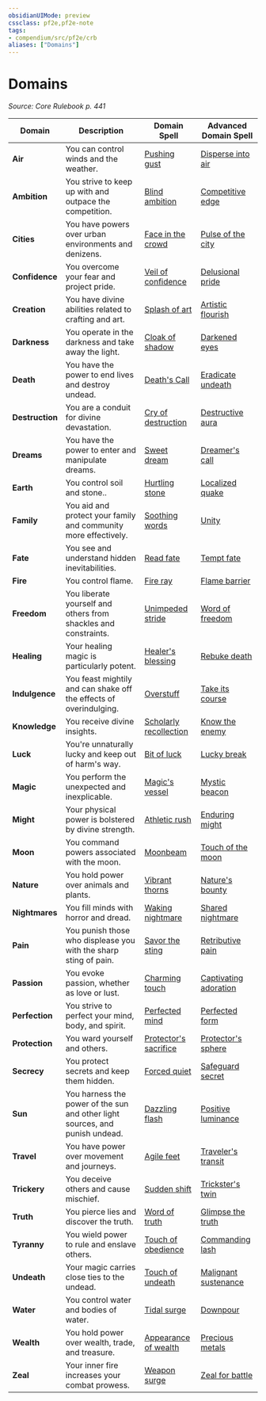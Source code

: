 ```yaml
---
obsidianUIMode: preview
cssclass: pf2e,pf2e-note
tags:
- compendium/src/pf2e/crb
aliases: ["Domains"]
---
```

# Domains  
*Source: Core Rulebook p. 441*  

| Domain | Description | Domain Spell | Advanced Domain Spell |
|--------|-------------|--------------|-----------------------|
| **Air** | You can control winds and the weather. | [Pushing gust](pushing-gust.md) | [Disperse into air](disperse-into-air.md) |
| **Ambition** | You strive to keep up with and outpace the competition. | [Blind ambition](blind-ambition.md) | [Competitive edge](competitive-edge.md) |
| **Cities** | You have powers over urban environments and denizens. | [Face in the crowd](face-in-the-crowd.md) | [Pulse of the city](pulse-of-the-city.md) |
| **Confidence** | You overcome your fear and project pride. | [Veil of confidence](veil-of-confidence.md) | [Delusional pride](delusional-pride.md) |
| **Creation** | You have divine abilities related to crafting and art. | [Splash of art](splash-of-art.md) | [Artistic flourish](artistic-flourish.md) |
| **Darkness** | You operate in the darkness and take away the light. | [Cloak of shadow](cloak-of-shadow.md) | [Darkened eyes](darkened-eyes.md) |
| **Death** | You have the power to end lives and destroy undead. | [Death's Call](deaths-call.md) | [Eradicate undeath](eradicate-undeath.md) |
| **Destruction** | You are a conduit for divine devastation. | [Cry of destruction](cry-of-destruction.md) | [Destructive aura](destructive-aura.md) |
| **Dreams** | You have the power to enter and manipulate dreams. | [Sweet dream](sweet-dream.md) | [Dreamer's call](dreamers-call.md) |
| **Earth** | You control soil and stone.. | [Hurtling stone](hurtling-stone.md) | [Localized quake](localized-quake.md) |
| **Family** | You aid and protect your family and community more effectively. | [Soothing words](soothing-words.md) | [Unity](unity.md) |
| **Fate** | You see and understand hidden inevitabilities. | [Read fate](read-fate.md) | [Tempt fate](tempt-fate.md) |
| **Fire** | You control flame. | [Fire ray](fire-ray.md) | [Flame barrier](flame-barrier.md) |
| **Freedom** | You liberate yourself and others from shackles and constraints. | [Unimpeded stride](unimpeded-stride.md) | [Word of freedom](word-of-freedom.md) |
| **Healing** | Your healing magic is particularly potent. | [Healer's blessing](healers-blessing.md) | [Rebuke death](rebuke-death.md) |
| **Indulgence** | You feast mightily and can shake off the effects of overindulging. | [Overstuff](overstuff.md) | [Take its course](take-its-course.md) |
| **Knowledge** | You receive divine insights. | [Scholarly recollection](scholarly-recollection.md) | [Know the enemy](know-the-enemy.md) |
| **Luck** | You're unnaturally lucky and keep out of harm's way. | [Bit of luck](bit-of-luck.md) | [Lucky break](lucky-break.md) |
| **Magic** | You perform the unexpected and inexplicable. | [Magic's vessel](magics-vessel.md) | [Mystic beacon](mystic-beacon.md) |
| **Might** | Your physical power is bolstered by divine strength. | [Athletic rush](athletic-rush.md) | [Enduring might](enduring-might.md) |
| **Moon** | You command powers associated with the moon. | [Moonbeam](moonbeam.md) | [Touch of the moon](touch-of-the-moon.md) |
| **Nature** | You hold power over animals and plants. | [Vibrant thorns](vibrant-thorns.md) | [Nature's bounty](natures-bounty.md) |
| **Nightmares** | You fill minds with horror and dread. | [Waking nightmare](waking-nightmare.md) | [Shared nightmare](shared-nightmare.md) |
| **Pain** | You punish those who displease you with the sharp sting of pain. | [Savor the sting](savor-the-sting.md) | [Retributive pain](retributive-pain.md) |
| **Passion** | You evoke passion, whether as love or lust. | [Charming touch](charming-touch.md) | [Captivating adoration](captivating-adoration.md) |
| **Perfection** | You strive to perfect your mind, body, and spirit. | [Perfected mind](perfected-mind.md) | [Perfected form](perfected-form.md) |
| **Protection** | You ward yourself and others. | [Protector's sacrifice](protectors-sacrifice.md) | [Protector's sphere](protectors-sphere.md) |
| **Secrecy** | You protect secrets and keep them hidden. | [Forced quiet](forced-quiet.md) | [Safeguard secret](safeguard-secret.md) |
| **Sun** | You harness the power of the sun and other light sources, and punish undead. | [Dazzling flash](dazzling-flash.md) | [Positive luminance](positive-luminance.md) |
| **Travel** | You have power over movement and journeys. | [Agile feet](agile-feet.md) | [Traveler's transit](travelers-transit.md) |
| **Trickery** | You deceive others and cause mischief. | [Sudden shift](sudden-shift.md) | [Trickster's twin](tricksters-twin.md) |
| **Truth** | You pierce lies and discover the truth. | [Word of truth](word-of-truth.md) | [Glimpse the truth](glimpse-the-truth.md) |
| **Tyranny** | You wield power to rule and enslave others. | [Touch of obedience](touch-of-obedience.md) | [Commanding lash](commanding-lash.md) |
| **Undeath** | Your magic carries close ties to the undead. | [Touch of undeath](touch-of-undeath.md) | [Malignant sustenance](malignant-sustenance.md) |
| **Water** | You control water and bodies of water. | [Tidal surge](tidal-surge.md) | [Downpour](downpour.md) |
| **Wealth** | You hold power over wealth, trade, and treasure. | [Appearance of wealth](appearance-of-wealth.md) | [Precious metals](precious-metals.md) |
| **Zeal** | Your inner fire increases your combat prowess. | [Weapon surge](weapon-surge.md) | [Zeal for battle](zeal-for-battle.md) |